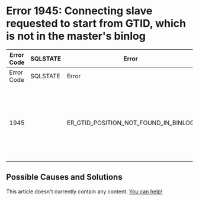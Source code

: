 
# Error 1945: Connecting slave requested to start from GTID, which is not in the master's binlog


| Error Code | SQLSTATE | Error | Description |
| --- | --- | --- | --- |
| Error Code | SQLSTATE | Error | Description |
| 1945 |  | ER_GTID_POSITION_NOT_FOUND_IN_BINLOG | Connecting slave requested to start from GTID %u-%u-%llu, which is not in the master's binlog |




## Possible Causes and Solutions


This article doesn't currently contain any content. [You can help!](/kb/en/writing-and-editing-knowledge-base-articles/)

